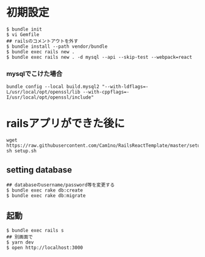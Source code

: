 # 初期設定
```
$ bundle init
$ vi Gemfile
## railsのコメントアウトを外す
$ bundle install --path vendor/bundle
$ bundle exec rails new .
$ bundle exec rails new . -d mysql --api --skip-test --webpack=react
```

### mysqlでこけた場合
```
bundle config --local build.mysql2 "--with-ldflags=-L/usr/local/opt/openssl/lib --with-cppflags=-I/usr/local/opt/openssl/include"
```


# railsアプリができた後に
```
wget https://raw.githubusercontent.com/Cam1no/RailsReactTemplate/master/setup.sh
sh setup.sh
```

## setting database
```
## databaseのusername/password等を変更する
$ bundle exec rake db:create
$ bundle exec rake db:migrate
```

## 起動
```
$ bundle exec rails s
## 別画面で
$ yarn dev
$ open http://localhost:3000
```
